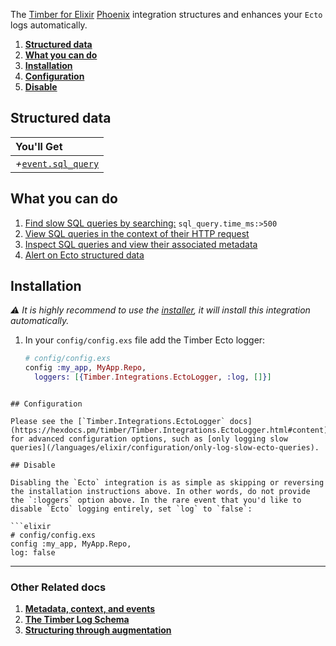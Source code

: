 The [Timber for Elixir](https://github.com/timberio/timber-ruby) [Phoenix](http://phoenixframework.org/) integration structures and enhances your `Ecto` logs automatically.

1. [**Structured data**](#structured-data)
2. [**What you can do**](#what-you-can-do)
3. [**Installation**](#installation)
4. [**Configuration**](#configuration)
5. [**Disable**](#disable)

## Structured data

|You'll Get|
|:------|
|<i>+</i>[`event.sql_query`](/concepts/log-event-json-schema/events/sql-query-event)|

## What you can do

1. [Find slow SQL queries by searching:](/app/console/searching) `sql_query.time_ms:>500`
2. [View SQL queries in the context of their HTTP request](/app/console/trace-http-requests)
3. [Inspect SQL queries and view their associated metadata](/app/console/view-metadata-and-context)
4. [Alert on Ecto structured data](/app/alerts)

## Installation

*⚠ It is highly recommend to use the [installer](/languages/elixir/installation), it will install this integration automatically.*

1. In your `config/config.exs` file add the Timber Ecto logger:

   ```elixir
   # config/config.exs
   config :my_app, MyApp.Repo,
     loggers: [{Timber.Integrations.EctoLogger, :log, []}]
  ```

## Configuration

Please see the [`Timber.Integrations.EctoLogger` docs](https://hexdocs.pm/timber/Timber.Integrations.EctoLogger.html#content) for advanced configuration options, such as [only logging slow queries](/languages/elixir/configuration/only-log-slow-ecto-queries).

## Disable

Disabling the `Ecto` integration is as simple as skipping or reversing the installation instructions above. In other words, do not provide the `:loggers` option above. In the rare event that you'd like to disable `Ecto` logging entirely, set `log` to `false`:

```elixir
# config/config.exs
config :my_app, MyApp.Repo,
  log: false
```

---

### Other Related docs

1. [**Metadata, context, and events**](/concepts/metadata-context-and-events)
2. [**The Timber Log Schema**](/concepts/log-event-json-schema)
3. [**Structuring through augmentation**](/concepts/structuring-through-augmentation)
